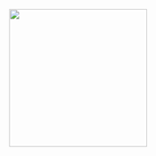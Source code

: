 
<img src="https://github.com/prince-buha/leb_1_2_application_1/assets/150029430/65d745a8-1bc1-4066-ad15-8ad44d4a61a4" width="250">
